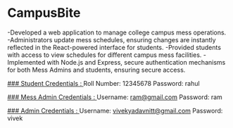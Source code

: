 # CampusBite
-Developed a web application to manage college campus mess operations.
-Administrators update mess schedules, ensuring changes are instantly reflected in the React-powered interface for students.
-Provided students with access to view schedules for different campus mess facilities.
-Implemented with Node.js and Express, secure authentication mechanisms for both Mess Admins and students, ensuring secure access.

[### Student Credentials : ](https://campus-bite.vercel.app/student/signin)
Roll Number: 12345678
Password:  rahul

[### Mess Admin Credentials : ](https://campus-bite.vercel.app/mess-admin/signin)
 Username: ram@gmail.com
 Password: ram

[### Admin Credentials : ](https://campus-bite.vercel.app/admin/signin)
 Username: vivekyadavnitt@gmail.com 
 Password: vivek






 
